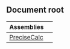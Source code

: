## Document root

| Assemblies                                                                         | |
|:-----------------------------------------------------------------------------------| :--- |
| [PreciseCalc](PreciseCalc.md 'PreciseCalc') | |
